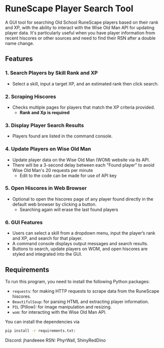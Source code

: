# RuneScape Player Search Tool

A GUI tool for searching Old School RuneScape players based on their rank and XP, with the ability to interact with the 
Wise Old Man API for updating player data. It's particularly useful when you have player information from recent hiscores 
or other sources and need to find their RSN after a double name change.

## Features

### 1. Search Players by Skill Rank and XP
- Select a skill, input a target XP, and an estimated rank then click search.

### 2. Scraping Hiscores
- Checks multiple pages for players that match the XP criteria provided.
  - **Rank and Xp is required**

### 3. Display Player Search Results
- Players found are listed in the command console.

### 4. Update Players on Wise Old Man
- Update player data on the Wise Old Man (WOM) website via its API.
- There will be a 3-second delay between each "Found player" to avoid Wise Old Man's 20 requests per minute
  - Edit to the code can be made for use of API key

### 5. Open Hiscores in Web Browser
- Optional to open the hiscores page of any player found directly in the default web browser by clicking a button.
  - Searching again will erase the last found players

### 6. GUI Features
- Users can select a skill from a dropdown menu, input the player’s rank and XP, and search for that player.
- A command console displays output messages and search results.
- Buttons to search, update players on WOM, and open hiscores are styled and integrated into the GUI.

## Requirements

To run this program, you need to install the following Python packages:
- `requests`: for making HTTP requests to scrape data from the RuneScape hiscores.
- `BeautifulSoup`: for parsing HTML and extracting player information.
- `PIL` (Pillow): for image manipulation and resizing.
- `wom`: for interacting with the Wise Old Man API.

You can install the dependencies via 
```bash
pip install -r requirements.txt:
```

Discord: jhandeeee
RSN: PhyrWall, ShinyRedDino


